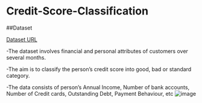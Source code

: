 # Credit-Score-Classification

##Dataset

[Dataset URL](https://www.kaggle.com/datasets/parisrohan/credit-score-classification/data)

-The dataset involves financial and personal attributes of customers over several months. 

-The aim is to classify the person’s credit score into good, bad or standard category.
 
-The data consists of person’s Annual Income, Number of bank accounts, Number of Credit cards, Outstanding Debt, Payment Behaviour, etc 
![image](https://github.com/DevSatapara/Credit-Score-Classification/assets/94284093/ded7dcf0-ccf3-45aa-ae2b-27d69c05de28)
